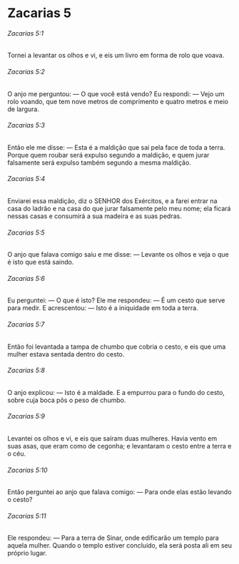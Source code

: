 # Zacarias 5

###### Zacarias 5:1

Tornei a levantar os olhos e vi, e eis um livro em forma de rolo que voava.

###### Zacarias 5:2

O anjo me perguntou: — O que você está vendo? Eu respondi: — Vejo um rolo voando, que tem nove metros de comprimento e quatro metros e meio de largura.

###### Zacarias 5:3

Então ele me disse: — Esta é a maldição que sai pela face de toda a terra. Porque quem roubar será expulso segundo a maldição, e quem jurar falsamente será expulso também segundo a mesma maldição.

###### Zacarias 5:4

Enviarei essa maldição, diz o SENHOR dos Exércitos, e a farei entrar na casa do ladrão e na casa do que jurar falsamente pelo meu nome; ela ficará nessas casas e consumirá a sua madeira e as suas pedras.

###### Zacarias 5:5

O anjo que falava comigo saiu e me disse: — Levante os olhos e veja o que é isto que está saindo.

###### Zacarias 5:6

Eu perguntei: — O que é isto? Ele me respondeu: — É um cesto que serve para medir. E acrescentou: — Isto é a iniquidade em toda a terra.

###### Zacarias 5:7

Então foi levantada a tampa de chumbo que cobria o cesto, e eis que uma mulher estava sentada dentro do cesto.

###### Zacarias 5:8

O anjo explicou: — Isto é a maldade. E a empurrou para o fundo do cesto, sobre cuja boca pôs o peso de chumbo.

###### Zacarias 5:9

Levantei os olhos e vi, e eis que saíram duas mulheres. Havia vento em suas asas, que eram como de cegonha; e levantaram o cesto entre a terra e o céu.

###### Zacarias 5:10

Então perguntei ao anjo que falava comigo: — Para onde elas estão levando o cesto?

###### Zacarias 5:11

Ele respondeu: — Para a terra de Sinar, onde edificarão um templo para aquela mulher. Quando o templo estiver concluído, ela será posta ali em seu próprio lugar.

